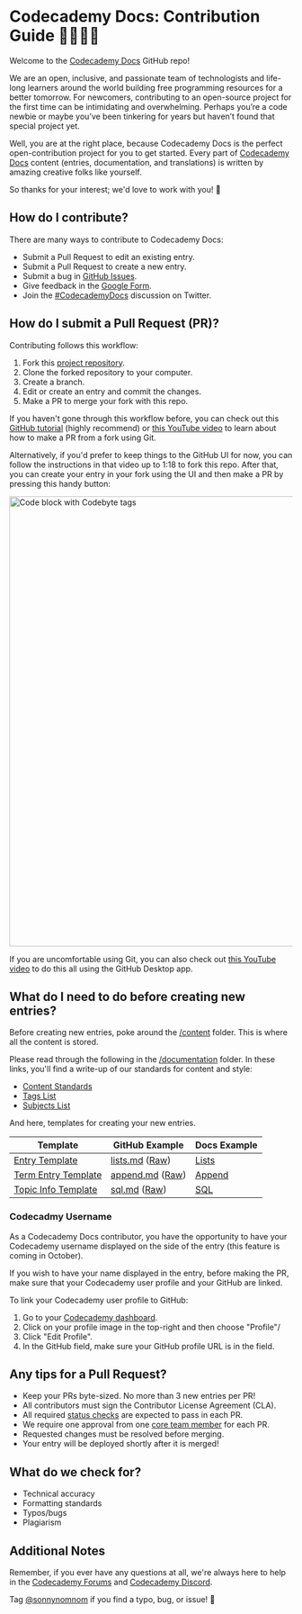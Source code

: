 # Codecademy Docs: Contribution Guide 👩‍💻🧑‍💻

Welcome to the [Codecademy Docs](https://www.codecademy.com/resources/docs) GitHub repo! 

We are an open, inclusive, and passionate team of technologists and life-long learners around the world building free programming resources for a better tomorrow. For newcomers, contributing to an open-source project for the first time can be intimidating and overwhelming. Perhaps you’re a code newbie or maybe you’ve been tinkering for years but haven’t found that special project yet. 

Well, you are at the right place, because Codecademy Docs is the perfect open-contribution project for you to get started. Every part of [Codecademy Docs](https://www.codecademy.com/resources/docs) content (entries, documentation, and translations) is written by amazing creative folks like yourself. 

So thanks for your interest; we'd love to work with you! 💖

## How do I contribute?

 There are many ways to contribute to Codecademy Docs:

- Submit a Pull Request to edit an existing entry.
- Submit a Pull Request to create a new entry.
- Submit a bug in [GitHub Issues](https://github.com/Codecademy/docs/issues).
- Give feedback in the [Google Form](https://docs.google.com/forms/d/e/1FAIpQLSeqwAiV8C2EjXciqTvPFI-ABxkh9iyy7HL-hnr69GrRW99MiA/viewform).
- Join the [#CodecademyDocs](https://twitter.com/search?q=%23CodecademyDocs) discussion on Twitter.

## How do I submit a Pull Request (PR)?

Contributing follows this workflow:

1. Fork this [project repository](https://github.com/codecademy/docs).
2. Clone the forked repository to your computer.
3. Create a branch.
4. Edit or create an entry and commit the changes.
5. Make a PR to merge your fork with this repo.

If you haven't gone through this workflow before, you can check out this [GitHub tutorial](https://github.com/firstcontributions/first-contributions#readme) (highly recommend) or [this YouTube video](https://www.youtube.com/watch?v=rgbCcBNZcdQ) to learn about how to make a PR from a fork using Git. 

Alternatively, if you'd prefer to keep things to the GitHub UI for now, you can follow the instructions in that video up to 1:18 to fork this repo. After that, you can create your entry in your fork using the UI and then make a PR by pressing this handy button:<br>

<img src="https://github.com/Codecademy/docs/blob/main/media/pull-request-ui.png" alt="Code block with Codebyte tags" width="800"/>

If you are uncomfortable using Git, you can also check out [this YouTube video](https://youtu.be/RPagOAUx2SQ) to do this all using the GitHub Desktop app.

## What do I need to do before creating new entries? 

Before creating new entries, poke around the [/content](https://github.com/Codecademy/docs/tree/main/content) folder. This is where all the content is stored.

Please read through the following in the [/documentation](https://github.com/Codecademy/docs/tree/main/documentation) folder. In these links, you'll find a write-up of our standards for content and style:

- [Content Standards](https://github.com/Codecademy/docs/blob/main/documentation/content-standards.md)
- [Tags List](https://github.com/Codecademy/docs/blob/main/documentation/tags.md)
- [Subjects List](https://github.com/Codecademy/docs/blob/main/documentation/subjects.md)

And here, templates for creating your new entries.

| Template | GitHub Example | Docs Example |
| --- | --- | --- |
| [Entry Template](https://github.com/Codecademy/docs/blob/main/documentation/entry-template.md) | [lists.md](https://github.com/Codecademy/docs/blob/main/content/python/concepts/lists/lists.md) ([Raw](https://raw.githubusercontent.com/Codecademy/docs/main/content/python/concepts/lists/lists.md)) | [Lists](https://www.codecademy.com/resources/docs/python/lists) |
| [Term Entry Template](https://github.com/Codecademy/docs/blob/main/documentation/term-entry-template.md) | [append.md](https://github.com/Codecademy/docs/blob/main/content/python/concepts/lists/terms/append/append.md) ([Raw](https://raw.githubusercontent.com/Codecademy/docs/main/content/python/concepts/lists/terms/append/append.md)) | [Append](https://www.codecademy.com/resources/docs/python/lists/append) |
| [Topic Info Template](https://github.com/Codecademy/docs/blob/main/documentation/topic-info-template.md) | [sql.md](https://github.com/Codecademy/docs/blob/main/content/sql/sql.md) ([Raw](https://raw.githubusercontent.com/Codecademy/docs/main/content/sql/sql.md)) | [SQL](https://www.codecademy.com/resources/docs/sql) |

### Codecadmy Username

As a Codecademy Docs contributor, you have the opportunity to have your Codecademy username displayed on the side of the entry (this feature is coming in October). 

If you wish to have your name displayed in the entry, before making the PR, make sure that your Codecademy user profile and your GitHub are linked.

To link your Codecademy user profile to GitHub:

1. Go to your [Codecademy dashboard](https://www.codecademy.com/learn).
2. Click on your profile image in the top-right and then choose "Profile"/
3. Click "Edit Profile".
4. In the GitHub field, make sure your GitHub profile URL is in the field.

## Any tips for a Pull Request?

- Keep your PRs byte-sized. No more than 3 new entries per PR!
- All contributors must sign the Contributor License Agreement (CLA).
- All required [status checks](https://docs.github.com/en/github/collaborating-with-pull-requests/collaborating-on-repositories-with-code-quality-features/about-status-checks) are expected to pass in each PR.
- We require one approval from one [core team member](https://github.com/codecademy/docs#core-team) for each PR.
- Requested changes must be resolved before merging.
- Your entry will be deployed shortly after it is merged!

## What do we check for?

- Technical accuracy
- Formatting standards
- Typos/bugs
- Plagiarism

## Additional Notes

Remember, if you ever have any questions at all, we're always here to help in the [Codecademy Forums](https://discuss.codecademy.com/) and [Codecademy Discord](https://discord.com/invite/codecademy). 

Tag [@sonnynomnom](https://twitter.com/sonnynomnom) if you find a typo, bug, or issue! 🖖
